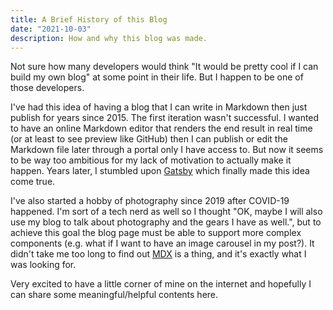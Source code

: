 ```yaml
---
title: A Brief History of this Blog
date: "2021-10-03"
description: How and why this blog was made.
---
```


Not sure how many developers would think "It would be pretty cool if I can build my own blog" at some point in their life. But I happen to be one of those developers.

I've had this idea of having a blog that I can write in Markdown then just publish for years since 2015. The first iteration wasn't successful. I wanted to have an online Markdown editor that renders the end result in real time (or at least to see preview like GitHub) then I can publish or edit the Markdown file later through a portal only I have access to. But now it seems to be way too ambitious for my lack of motivation to actually make it happen. Years later, I stumbled upon [Gatsby](https://gatsbyjs.com) which finally made this idea come true.

I've also started a hobby of photography since 2019 after COVID-19 happened. I'm sort of a tech nerd as well so I thought "OK, maybe I will also use my blog to talk about photography and the gears I have as well.", but to achieve this goal the blog page must be able to support more complex components (e.g. what if I want to have an image carousel in my post?). It didn't take me too long to find out [MDX](https://mdxjs.com/mdx/) is a thing, and it's exactly what I was looking for.

Very excited to have a little corner of mine on the internet and hopefully I can share some meaningful/helpful contents here.

